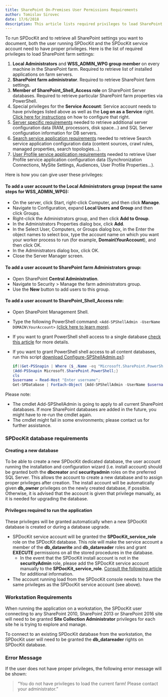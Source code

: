 ```yaml
---  
title: SharePoint On-Premises User Permissions Requirements
author: Tomislav Sirovec
date: 17/6/2018
description: This article lists required privileges to load SharePoint settings with tutorial how to acquire those privileges.
--- 
```

To run SPDocKit and to retrieve all SharePoint settings you want to document, both the user running SPDocKit and the SPDocKit service account need to have proper privileges. Here is the list of required privileges to load SharePoint farm settings:

1. __Local Administrators__ and __WSS_ADMIN_WPG group member__ on every machine in the SharePoint farm. Required to retrieve list of installed applications on farm servers.
2. __SharePoint farm administrator__. Required to retrieve SharePoint farm settings.
3. __Member of SharePoint_Shell_Access role__ on SharePoint Server databases. Required to retrieve particular SharePoint farm properties via PowerShell.
4. Special privileges for the __Service Account__: Service account needs to have privileges listed above as well as the __Log on as a Service__ right. [Click here for instructions](https://goo.gl/MRGS73) on how to configure that right.
5. [Server specific requirements](#internal/requirements/server-load-permission-requirements/) needed to retrieve additional server configuration data (RAM, processors, disk space…) and SQL Server configuration information for DB servers.
6. [Search service application requirements](#internal/requirements/search-service-requirements/) needed to retrieve Search service application configuration data (content sources, crawl rules, managed properties, search topologies...).
7. [User Profile service application requirements](#internal/requirements/user-profile-service-requirements/) needed to retrieve User Profile service application configuration data (Synchronization Connections, MySite Settings, Audiences, User Profile Properties...).

Here is how you can give user these privileges:

#### To add a user account to the __Local Administrators__ group (repeat the same steps for __WSS_ADMIN_WPG__):
  * On the server, click Start, right-click Computer, and then click __Manage__.
  * Navigate to Configuration, expand __Local Users and Group__ and then click Groups.
  * Right-click the Administrators group, and then click __Add to Group__.
  * In the Administrators Properties dialog box, click __Add__.
  * In the Select User, Computers, or Groups dialog box, in the Enter the object names to select box, type the account name on which you want your worker process to run (for example, __Domain\YourAccount__), and then click OK.
  * In the Administrators dialog box, click OK.
  * Close the Server Manager screen.

#### To add a user account to __SharePoint farm Administrators__ group:
  * Open SharePoint __Central Administration__.
  * Navigate to Security > Manage the farm administrators group.
  * Use the __New__ button to add users to this group.

#### To add a user account to __SharePoint_Shell_Access role__:
  * Open SharePoint Management Shell.
  * Type the following PowerShell command: `<Add-SPShellAdmin -UserName DOMAIN\YourAccount>` [(click here to learn more)](http://technet.microsoft.com/en-us/library/ff607596.aspx).
  * If you want to grant PowerShell shell access to a single database [check this article](http://technet.microsoft.com/en-us/library/ff607596.aspx) for more details.
  * If you want to grant PowerShell shell access to all content databases, run this script [download Configure-SPShellAdmin.ps1](#internal/_assets/Configure-SPShellAdmin.zip):

    ```powershell
    if((Get-PSSnapin | Where {$_.Name -eq "Microsoft.SharePoint.PowerShell"})-eq $null) 
    {Add-PSSnapin Microsoft.SharePoint.PowerShell;}  
    cls  
    $username = Read-Host "Enter username";  
    Get-SPDatabase | ForEach-Object {Add-SPShellAdmin -UserName $username -database $_.Id}
    ``` 

 
  Please note:
  * The cmdlet Add-SPShellAdmin is going to apply to all current SharePoint databases. If more SharePoint databases are added in the future, you might have to re-run the cmdlet again.
  * The cmdlet might fail in some environments; please contact us for further assistance.
     
### SPDocKit database requirements

#### Creating a new database

To be able to create a new SPDocKit dedicated database, the user account running the installation and configuration wizard (i.e. install account) should be granted both the __dbcreator__ and __securityadmin__ roles on the preferred SQL Server. This allows the account to create a new database and to assign proper privileges after creation. The install account will be automatically given __db_owner__ privileges on the newly created database, if possible. Otherwise, it is advised that the account is given that privilege manually, as it is needed for upgrading the database.

#### Privileges required to run the application

These privileges will be granted automatically when a new SPDocKit database is created or during a database upgrade.

* SPDocKit service account will be granted the __SPDocKit_service_role__ role on the SPDocKit database. This role will make the service account a member of the __db_datawrite__ and __db_datareader__ roles and grant __EXECUTE__ permissions on all the stored procedures in the database.
  * In the event that the SPDocKit install account is not in the __securityAdmin__ role, please add the SPDocKit service account manually to the __SPDocKit_service_role__. [Consult the following article](#internal/faq/troubleshooting/error-adding-service-account-to-role/) for additional information.
 * The account running load from the SPDocKit console needs to have the same privileges as the SPDocKit service account (see above).

### Workstation Requirements

When running the application on a workstation, the SPDocKit user connecting to any SharePoint 2010, SharePoint 2013 or SharePoint 2016 site will need to be granted __Site Collection Administrator__ privileges for each site he is trying to explore and manage.

To connect to an existing SPDocKit database from the workstation, the SPDocKit user will need to be granted the __db_datareader__ rights on SPDocKit database.

### Error Message

If the user does not have proper privileges, the following error message will be shown:
> “You do not have privileges to load the current farm! Please contact your administrator.”
